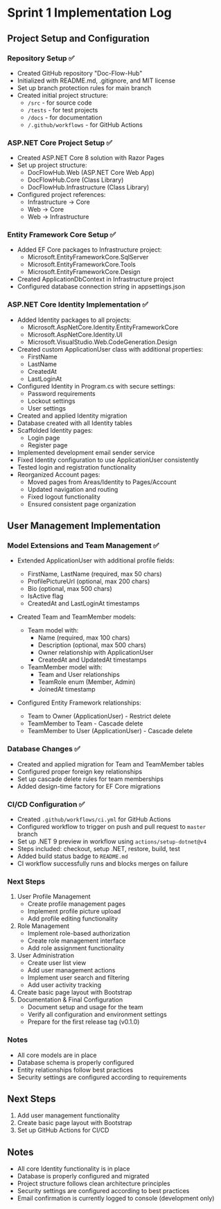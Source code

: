 # Sprint 1 Implementation Log

## Project Setup and Configuration

### Repository Setup ✅
- Created GitHub repository "Doc-Flow-Hub"
- Initialized with README.md, .gitignore, and MIT license
- Set up branch protection rules for main branch
- Created initial project structure:
  - `/src` - for source code
  - `/tests` - for test projects
  - `/docs` - for documentation
  - `/.github/workflows` - for GitHub Actions

### ASP.NET Core Project Setup ✅
- Created ASP.NET Core 8 solution with Razor Pages
- Set up project structure:
  - DocFlowHub.Web (ASP.NET Core Web App)
  - DocFlowHub.Core (Class Library)
  - DocFlowHub.Infrastructure (Class Library)
- Configured project references:
  - Infrastructure → Core
  - Web → Core
  - Web → Infrastructure

### Entity Framework Core Setup ✅
- Added EF Core packages to Infrastructure project:
  - Microsoft.EntityFrameworkCore.SqlServer
  - Microsoft.EntityFrameworkCore.Tools
  - Microsoft.EntityFrameworkCore.Design
- Created ApplicationDbContext in Infrastructure project
- Configured database connection string in appsettings.json

### ASP.NET Core Identity Implementation ✅
- Added Identity packages to all projects:
  - Microsoft.AspNetCore.Identity.EntityFrameworkCore
  - Microsoft.AspNetCore.Identity.UI
  - Microsoft.VisualStudio.Web.CodeGeneration.Design
- Created custom ApplicationUser class with additional properties:
  - FirstName
  - LastName
  - CreatedAt
  - LastLoginAt
- Configured Identity in Program.cs with secure settings:
  - Password requirements
  - Lockout settings
  - User settings
- Created and applied Identity migration
- Database created with all Identity tables
- Scaffolded Identity pages:
  - Login page
  - Register page
- Implemented development email sender service
- Fixed Identity configuration to use ApplicationUser consistently
- Tested login and registration functionality
- Reorganized Account pages:
  - Moved pages from Areas/Identity to Pages/Account
  - Updated navigation and routing
  - Fixed logout functionality
  - Ensured consistent page organization

## User Management Implementation

### Model Extensions and Team Management ✅
- Extended ApplicationUser with additional profile fields:
  - FirstName, LastName (required, max 50 chars)
  - ProfilePictureUrl (optional, max 200 chars)
  - Bio (optional, max 500 chars)
  - IsActive flag
  - CreatedAt and LastLoginAt timestamps

- Created Team and TeamMember models:
  - Team model with:
    - Name (required, max 100 chars)
    - Description (optional, max 500 chars)
    - Owner relationship with ApplicationUser
    - CreatedAt and UpdatedAt timestamps
  - TeamMember model with:
    - Team and User relationships
    - TeamRole enum (Member, Admin)
    - JoinedAt timestamp

- Configured Entity Framework relationships:
  - Team to Owner (ApplicationUser) - Restrict delete
  - TeamMember to Team - Cascade delete
  - TeamMember to User (ApplicationUser) - Cascade delete

### Database Changes ✅
- Created and applied migration for Team and TeamMember tables
- Configured proper foreign key relationships
- Set up cascade delete rules for team memberships
- Added design-time factory for EF Core migrations

### CI/CD Configuration ✅
- Created `.github/workflows/ci.yml` for GitHub Actions
- Configured workflow to trigger on push and pull request to `master` branch
- Set up .NET 9 preview in workflow using `actions/setup-dotnet@v4`
- Steps included: checkout, setup .NET, restore, build, test
- Added build status badge to `README.md`
- CI workflow successfully runs and blocks merges on failure

### Next Steps
1. User Profile Management
   - Create profile management pages
   - Implement profile picture upload
   - Add profile editing functionality
2. Role Management
   - Implement role-based authorization
   - Create role management interface
   - Add role assignment functionality
3. User Administration
   - Create user list view
   - Add user management actions
   - Implement user search and filtering
   - Add user activity tracking
4. Create basic page layout with Bootstrap
5. Documentation & Final Configuration
   - Document setup and usage for the team
   - Verify all configuration and environment settings
   - Prepare for the first release tag (v0.1.0)

### Notes
- All core models are in place
- Database schema is properly configured
- Entity relationships follow best practices
- Security settings are configured according to requirements

## Next Steps
1. Add user management functionality
2. Create basic page layout with Bootstrap
3. Set up GitHub Actions for CI/CD

## Notes
- All core Identity functionality is in place
- Database is properly configured and migrated
- Project structure follows clean architecture principles
- Security settings are configured according to best practices
- Email confirmation is currently logged to console (development only) 